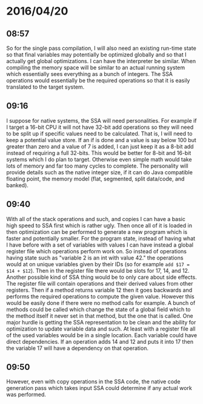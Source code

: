 # 2016/04/20

## 08:57

So for the single pass compilation, I will also need an existing run-time state
so that final variables may potentially be optimized globally and so that I
actually get global optimizations. I can have the interpreter be similar.
When compiling the memory space will be similar to an actual running system
which essentially sees everything as a bunch of integers. The SSA operations
would essentially be the required operations so that it is easily translated
to the target system.

## 09:16

I suppose for native systems, the SSA will need personalities. For example if
I target a 16-bit CPU it will not have 32-bit add operations so they will need
to be split up if specific values need to be calculated. That is, I will need
to keep a potential value store. If an if is done and a value is say below
100 but greater than zero and a value of 7 is added, I can just keep it as
a 8-bit add instead of requiring a full 32-bits. This would be better for
8-bit and 16-bit systems which I do plan to target. Otherwise even simple math
would take lots of memory and far too many cycles to complete. The personality
will provide details such as the native integer size, if it can do Java
compatible floating point, the memory model (flat, segmented, split data/code,
and banked).

## 09:40

With all of the stack operations and such, and copies I can have a basic high
speed to SSA first which is rather ugly. Then once all of it is loaded in then
optimization can be performed to generate a new program which is faster and
potentially smaller. For the program state, instead of having what I have
before with a set of variables with values I can have instead a global register
file which operations perform work on. So instead of operations having state
such as "variable 2 is an int with value 42." the operations would at on
unique variables given by their IDs (so for example `add $17 = $14 + $12`).
Then in the register file there would be slots for 17, 14, and 12. Another
possible kind of SSA thing would be to only care about side effects. The
register file will contain operations and their derived values from other
registers. Then if a method returns variable 12 then it goes backwards and
performs the required operations to compute the given value. However this would
be easily done if there were no method calls for example. A bunch of methods
could be called which change the state of a global field which to the method
itself it never set in that method, but the one that is called. One major
hurdle is getting the SSA representation to be clean and the ability for
optimization to update variable data and such. At least with a register file
all of the used variables would be in a single location. Each variable could
have direct dependencies. If an operation adds 14 and 12 and puts it into 17
then the variable 17 will have a dependency on that operation.

## 09:50

However, even with copy operations in the SSA code, the native code generation
pass which takes input SSA could determine if any actual work was performed.

